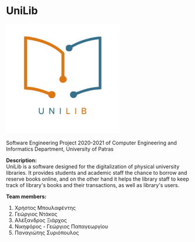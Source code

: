 # UniLib

<img src="https://github.com/TehWinnerGR/UniLib/blob/main/UniLib_logo.png" width="310" height="300">

Software Engineering Project 2020-2021
of Computer Engineering and Informatics Department, University of Patras

<b>Description:</b>
<br>UniLib is a software designed for the digitalization of physical university libraries. It provides students and academic staff the chance
to borrow and reserve books online, and on the other hand it helps the library staff to keep track of library's books and their transactions,
as well as library's users.</br>

<b>Team members:</b>
1. Χρήστος Μπουλαφέντης
2. Γεώργιος Ντάκος
3. Αλέξανδρος Ξιάρχος
4. Νικηφόρος - Γεώργιος Παπαγεωργίου
5. Παναγιώτης Συριόπουλος
